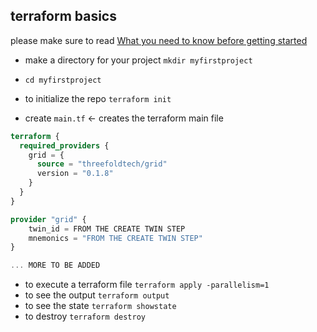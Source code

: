 ## terraform basics

please make sure to read [What you need to know before getting started](grid3_developer_basics)

- make a directory for your project `mkdir myfirstproject`
- `cd myfirstproject`
- to initialize the repo `terraform init`

- create `main.tf`  <- creates the terraform main file 

```terraform
terraform {
  required_providers {
    grid = {
      source = "threefoldtech/grid"
      version = "0.1.8"
    }
  }
}

provider "grid" {
    twin_id = FROM THE CREATE TWIN STEP
    mnemonics = "FROM THE CREATE TWIN STEP" 
}

... MORE TO BE ADDED
```

- to execute a terraform file `terraform apply -parallelism=1`
- to see the output `terraform output`
- to see the state `terraform showstate`
- to destroy `terraform destroy`

